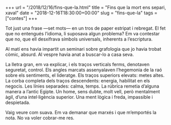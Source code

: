 +++
url = "/2018/12/16/fins-que-la.html"
title = "Fins que la mort ens separi, xaval"
date = "2018-12-16T18:30:00+00:00"
slug = "fins-que-la"
tags = ["contes"]
+++

<p>Tot just una frase —set mots— en un tros de paper estripat i rebregat. El fet que no entengués l’idioma, li suposava algun problema? Em va contestar que no, que ell desxifrava símbols universals, inherents a l’escriptura.</p>

<p>Al matí ens havia impartit un seminari sobre grafologia que jo havia trobat còmic, absurd. Al vespre havia anat a buscar-lo a casa seva.</p>

<p>La lletra gran, em va explicar, i els traços verticals ferms, denotaven seguretat, control. Els angles marcats assenyalaven l’hegemonia de la raó sobre els sentiments, el lideratge. Els traços superiors elevats: metes altes. La corba completa dels traços descendents: energia, habilitat en els negocis. Les línies separades: calma, temps. La rúbrica remetia d’alguna manera a l’antic Egipte. Un home, sens dubte, molt vell, però mentalment àgil, d’una intel·ligència superior. Una ment lògica i freda, impassible i despietada.</p>

<p>Vaig veure com suava. Em va demanar que marxés i que m’emportés la nota. No va voler cobrar-me res.</p>
